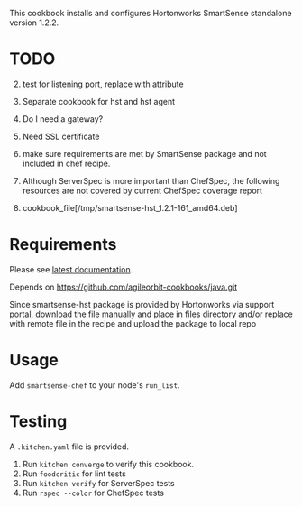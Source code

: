 This cookbook installs and configures Hortonworks SmartSense standalone version 1.2.2.

TODO
====

2. test for listening port, replace with attribute
3. Separate cookbook for hst and hst agent 
5. Do I need a gateway?
6. Need SSL certificate
10. make sure requirements are met by SmartSense package and not included in chef recipe.
11. Although ServerSpec is more important than ChefSpec, the following resources are not covered by current ChefSpec coverage report
  
  3. cookbook_file[/tmp/smartsense-hst_1.2.1-161_amd64.deb]

Requirements
============

Please see [latest documentation](http://docs.hortonworks.com/HDPDocuments/SS1/SmartSense-1.2.2/bk_smartsense_admin/content/os_requirements.html).

Depends on https://github.com/agileorbit-cookbooks/java.git

Since smartsense-hst package is provided by Hortonworks via support portal, download the file manually and place in files directory and/or replace with remote file in the recipe and upload the package to local repo

Usage
=====

Add `smartsense-chef` to your node's `run_list`.

Testing
=======

A `.kitchen.yaml` file is provided. 

1. Run `kitchen converge` to verify this cookbook.
2. Run `foodcritic` for lint tests
3. Run `kitchen verify` for ServerSpec tests
4. Run `rspec --color` for ChefSpec tests
